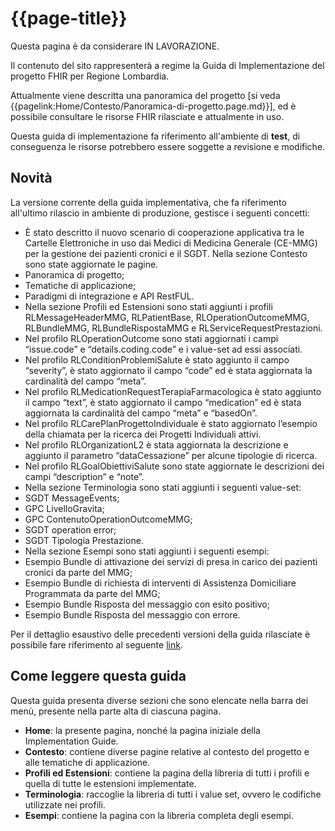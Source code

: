 # {{page-title}}

<div class="alert alert-warning">
Questa pagina è da considerare IN LAVORAZIONE. 

Il contenuto del sito rappresenterà a regime la Guida di Implementazione del progetto FHIR per Regione Lombardia. 

Attualmente viene descritta una panoramica del progetto \[si veda {{pagelink:Home/Contesto/Panoramica-di-progetto.page.md}}\], 
ed è possibile consultare le risorse FHIR rilasciate e attualmente in uso.
</div>

<div class="alert alert-danger">
Questa guida di implementazione fa riferimento all'ambiente di <b>test</b>, di conseguenza le risorse potrebbero essere soggette a revisione e modifiche.
</div>

## Novità

La versione corrente della guida implementativa, che fa riferimento all'ultimo rilascio in ambiente di produzione, gestisce i seguenti concetti:

- È stato descritto il nuovo scenario di cooperazione applicativa tra le Cartelle Elettroniche in uso dai Medici di Medicina Generale (CE-MMG) per la gestione dei pazienti cronici e il SGDT. Nella sezione Contesto sono state aggiornate le pagine.
 - Panoramica di progetto;
 - Tematiche di applicazione;
 - Paradigmi di integrazione e API RestFUL.
- Nella sezione Profili ed Estensioni sono stati aggiunti i profili RLMessageHeaderMMG, RLPatientBase, RLOperationOutcomeMMG, RLBundleMMG, RLBundleRispostaMMG e RLServiceRequestPrestazioni.
- Nel profilo RLOperationOutcome sono stati aggiornati i campi “issue.code” e “details.coding.code” e i value-set ad essi associati.
- Nel profilo RLConditionProblemiSalute è stato aggiunto il campo “severity”, è stato aggiornato il campo “code” ed è stata aggiornata la cardinalità del campo “meta”.
- Nel profilo RLMedicationRequestTerapiaFarmacologica è stato aggiunto il campo “text”, è stato aggiornato il campo “medication” ed è stata aggiornata la cardinalità del campo “meta” e “basedOn”.
- Nel profilo RLCarePlanProgettoIndividuale è stato aggiornato l’esempio della chiamata per la ricerca dei Progetti Individuali attivi.
- Nel profilo RLOrganizationL2 è stata aggiornata la descrizione e aggiunto il parametro “dataCessazione” per alcune tipologie di ricerca.
- Nel profilo RLGoalObiettiviSalute sono state aggiornate le descrizioni dei campi “description” e “note”.
- Nella sezione Terminologia sono stati aggiunti i seguenti value-set:
 - SGDT MessageEvents;
 - GPC LivelloGravita;
 - GPC ContenutoOperationOutcomeMMG;
 - SGDT operation error;
 - SGDT Tipologia Prestazione.
- Nella sezione Esempi sono stati aggiunti i seguenti esempi:
 - Esempio Bundle di attivazione dei servizi di presa in carico dei pazienti cronici da parte del MMG;
 - Esempio Bundle di richiesta di interventi di Assistenza Domiciliare Programmata da parte del MMG;
 - Esempio Bundle Risposta del messaggio con esito positivo;
 - Esempio Bundle Risposta del messaggio con errore.

Per il dettaglio esaustivo delle precedenti versioni della guida rilasciate è possibile fare riferimento al seguente [link](https://simplifier.net/guide/ig-rlfhir-versionhistory/home?version=current).

## Come leggere questa guida
Questa guida presenta diverse sezioni che sono elencate nella barra dei menù, presente nella parte alta di ciascuna pagina.
- **Home**: la presente pagina, nonché la pagina iniziale della Implementation Guide.
- **Contesto**: contiene diverse pagine relative al contesto del progetto e alle tematiche di applicazione.
- **Profili ed Estensioni**: contiene la pagina della libreria di tutti i profili e quella di tutte le estensioni implementate.
- **Terminologia**: raccoglie la libreria di tutti i value set, ovvero le codifiche utilizzate nei profili.
- **Esempi**: contiene la pagina con la libreria completa degli esempi.
  

